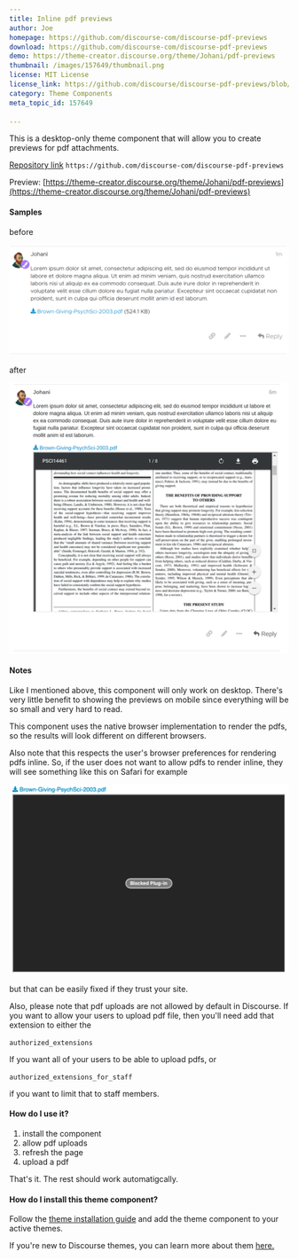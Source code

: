 ```yaml
---
title: Inline pdf previews
author: Joe
homepage: https://github.com/discourse-com/discourse-pdf-previews
download: https://github.com/discourse-com/discourse-pdf-previews
demo: https://theme-creator.discourse.org/theme/Johani/pdf-previews
thumbnail: /images/157649/thumbnail.png
license: MIT License
license_link: https://github.com/discourse/discourse-pdf-previews/blob/master/LICENSE
category: Theme Components
meta_topic_id: 157649

---
```

This is a desktop-only theme component that will allow you to create previews for pdf attachments.

[Repository link](https://github.com/discourse-com/discourse-pdf-previews)
`https://github.com/discourse-com/discourse-pdf-previews`

Preview:
[https://theme-creator.discourse.org/theme/Johani/pdf-previews](https://theme-creator.discourse.org/theme/Johani/pdf-previews)


#### Samples

before

![pdf-previews-before: 690x276, 75%](/images/157649/bkr8tcFJGzotRerRZY4xJVTkx3Z.png) 

after

![pdf-previews-after: 516x500](/images/157649/rcmciQemd54f1eKDM6G37PoT0iI.png) 


#### Notes

Like I mentioned above, this component will only work on desktop. There's very little benefit to showing the previews on mobile since everything will be so small and very hard to read.

This component uses the native browser implementation to render the pdfs, so the results will look different on different browsers. 

Also note that this respects the user's browser preferences for rendering pdfs inline. So, if the user does not want to allow pdfs to render inline, they will see something like this on Safari for example

![image: 690x471, 75%](/images/157649/icLzl1x8iNcXD35W0LfhifylET7.png) 

but that can be easily fixed if they trust your site.

Also, please note that pdf uploads are not allowed by default in Discourse. If you want to allow your users to upload pdf file, then you'll need add that extension to either the 

`authorized_extensions`

If you want all of your users to be able to upload pdfs, or

`authorized_extensions_for_staff`

if you want to limit that to staff members.

#### How do I use it?

1. install the component
2. allow pdf uploads
3. refresh the page
4. upload a pdf

That's it. The rest should work automatigcally.

#### How do I install this theme component?

Follow the [theme installation guide](https://meta.discourse.org/t/how-do-i-install-a-theme-or-theme-component/63682) and add the theme component to your active themes.

If you're new to Discourse themes, you can learn more about them [here.](https://meta.discourse.org/t/beginners-guide-to-using-discourse-themes/91966)